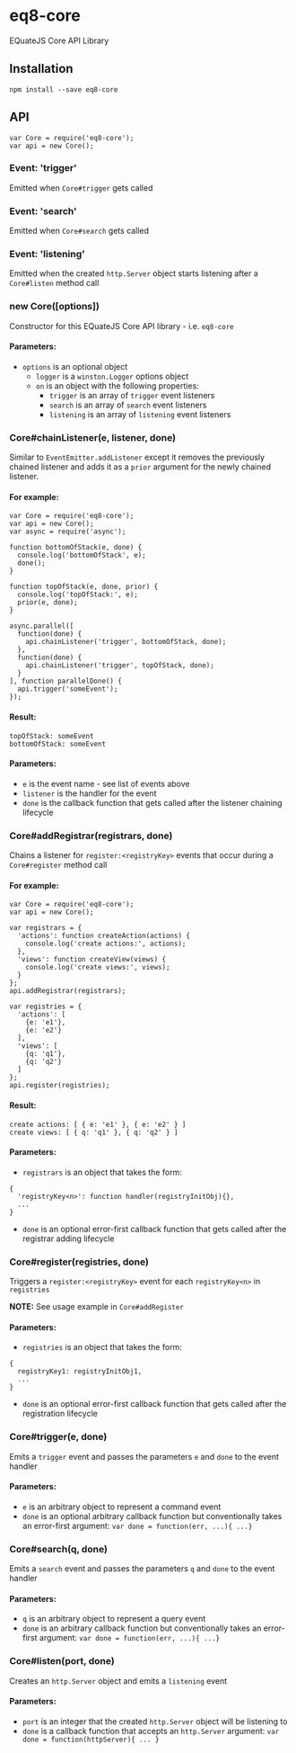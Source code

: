 # eq8-core
EQuateJS Core API Library

## Installation

```
npm install --save eq8-core
```

## API

```
var Core = require('eq8-core');
var api = new Core();
```

### Event: 'trigger'

Emitted when `Core#trigger` gets called

### Event: 'search'

Emitted when `Core#search` gets called

### Event: 'listening'

Emitted when the created `http.Server` object starts listening after a `Core#listen` method call

### new Core([options])

Constructor for this EQuateJS Core API library - i.e. `eq8-core`

#### Parameters:

- `options` is an optional object
  - `logger` is a `winston.Logger` options object
  - `on` is an object with the following properties:
     - `trigger` is an array of `trigger` event listeners
     - `search` is an array of `search` event listeners
     - `listening` is an array of `listening` event listeners

### Core#chainListener(e, listener, done)

Similar to `EventEmitter.addListener` except it removes the previously chained listener and adds it as a `prior` argument for the newly chained listener.

#### For example:

```
var Core = require('eq8-core');
var api = new Core();
var async = require('async');

function bottomOfStack(e, done) {
  console.log('bottomOfStack', e);
  done();
}

function topOfStack(e, done, prior) {
  console.log('topOfStack:', e);
  prior(e, done);
}

async.parallel([
  function(done) {
    api.chainListener('trigger', bottomOfStack, done);
  },
  function(done) {
    api.chainListener('trigger', topOfStack, done); 
  }
], function parallelDone() {
  api.trigger('someEvent');
});
```

#### Result:

```
topOfStack: someEvent
bottomOfStack: someEvent
```

#### Parameters:

- `e` is the event name - see list of events above
- `listener` is the handler for the event
- `done` is the callback function that gets called after the listener chaining lifecycle

### Core#addRegistrar(registrars, done)

Chains a listener for `register:<registryKey>` events that occur during a `Core#register` method call

#### For example:

```
var Core = require('eq8-core');
var api = new Core();

var registrars = {
  'actions': function createAction(actions) {
    console.log('create actions:', actions);
  },
  'views': function createView(views) {
    console.log('create views:', views);
  }
};
api.addRegistrar(registrars);

var registries = {
  'actions': [
    {e: 'e1'},
    {e: 'e2'}
  ],
  'views': [
    {q: 'q1'},
    {q: 'q2'}
  ]
};
api.register(registries);

```

#### Result:

```
create actions: [ { e: 'e1' }, { e: 'e2' } ]
create views: [ { q: 'q1' }, { q: 'q2' } ]
```

#### Parameters:

- `registrars` is an object that takes the form:

```
{
  'registryKey<n>': function handler(registryInitObj){},
  ...
}
``` 

- `done` is an optional error-first callback function that gets called after the registrar adding lifecycle

### Core#register(registries, done)

Triggers a `register:<registryKey>` event for each `registryKey<n>` in `registries`

**NOTE:** See usage example in `Core#addRegister`

#### Parameters:

- `registries` is an object that takes the form:

```
{
  registryKey1: registryInitObj1,
  ...
}
```


- `done` is an optional error-first callback function that gets called after the registration lifecycle

### Core#trigger(e, done)

Emits a `trigger` event and passes the parameters `e` and `done` to the event handler

#### Parameters:

- `e` is an arbitrary object to represent a command event
- `done` is an optional arbitrary callback function but conventionally takes an error-first argument: `var done = function(err, ...){ ...}`

### Core#search(q, done)

Emits a `search` event and passes the parameters `q` and `done` to the event handler

#### Parameters:

- `q` is an arbitrary object to represent a query event
- `done` is an arbitrary callback function but conventionally takes an error-first argument: `var done = function(err, ...){ ...}`

### Core#listen(port, done)

Creates an `http.Server` object and emits a `listening` event

#### Parameters:

- `port` is an integer that the created `http.Server` object will be listening to
- `done` is a callback function that accepts an `http.Server` argument: `var done = function(httpServer){ ... }`